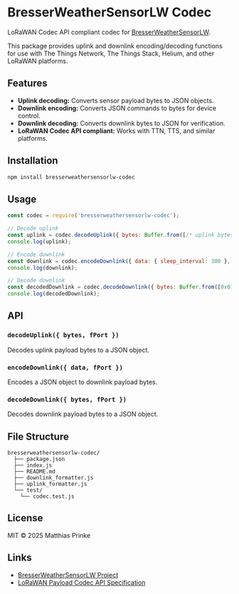 # BresserWeatherSensorLW Codec

LoRaWAN Codec API compliant codec for [BresserWeatherSensorLW](https://github.com/matthias-bs/BresserWeatherSensorLW).

This package provides uplink and downlink encoding/decoding functions for use with The Things Network, The Things Stack, Helium, and other LoRaWAN platforms.

## Features

- **Uplink decoding:** Converts sensor payload bytes to JSON objects.
- **Downlink encoding:** Converts JSON commands to bytes for device control.
- **Downlink decoding:** Converts downlink bytes to JSON for verification.
- **LoRaWAN Codec API compliant:** Works with TTN, TTS, and similar platforms.

## Installation

```sh
npm install bresserweathersensorlw-codec
```

## Usage

```js
const codec = require('bresserweathersensorlw-codec');

// Decode uplink
const uplink = codec.decodeUplink({ bytes: Buffer.from([/* uplink bytes */]), fPort: 1 });
console.log(uplink);

// Encode downlink
const downlink = codec.encodeDownlink({ data: { sleep_interval: 300 }, fPort: 0x31 });
console.log(downlink);

// Decode downlink
const decodedDownlink = codec.decodeDownlink({ bytes: Buffer.from([0x01, 0x2C]), fPort: 0x31 });
console.log(decodedDownlink);
```

## API

### `decodeUplink({ bytes, fPort })`

Decodes uplink payload bytes to a JSON object.

### `encodeDownlink({ data, fPort })`

Encodes a JSON object to downlink payload bytes.

### `decodeDownlink({ bytes, fPort })`

Decodes downlink payload bytes to a JSON object.

## File Structure

```
bresserweathersensorlw-codec/
  ├── package.json
  ├── index.js
  ├── README.md
  ├── downlink_formatter.js
  ├── uplink_formatter.js
  └── test/
    └── codec.test.js
```

## License

MIT © 2025 Matthias Prinke

## Links

- [BresserWeatherSensorLW Project](https://github.com/matthias-bs/BresserWeatherSensorLW)
- [LoRaWAN Payload Codec API Specification](https://resources.lora-alliance.org/technical-specifications/ts013-1-0-0-payload-codec-api)